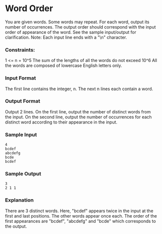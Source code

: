 # Word Order

You are given  words. Some words may repeat. For each word, output its number of occurrences. The output order should correspond with the input order of appearance of the word. See the sample input/output for clarification.
Note: Each input line ends with a "\n" character.
### Constraints: 
1 <= n = 10^5
The sum of the lengths of all the words do not exceed 10^6
All the words are composed of lowercase English letters only.
### Input Format
The first line contains the integer, n. 
The next n lines each contain a word.
### Output Format
Output 2 lines. 
On the first line, output the number of distinct words from the input. 
On the second line, output the number of occurrences for each distinct word according to their appearance in the input.
### Sample Input
```
4
bcdef
abcdefg
bcde
bcdef
```
### Sample Output
```
3
2 1 1
```
### Explanation
There are 3 distinct words. Here, "bcdef" appears twice in the input at the first and last positions. The other words appear once each. 
The order of the first appearances are "bcdef", "abcdefg" and "bcde" which corresponds to the output.